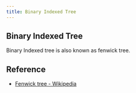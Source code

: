 ```yaml
---
title: Binary Indexed Tree
---
```


## Binary Indexed Tree
Binary Indexed tree is also known as fenwick tree.

## Reference
* [Fenwick tree \- Wikipedia](https://en.wikipedia.org/wiki/Fenwick_tree)
